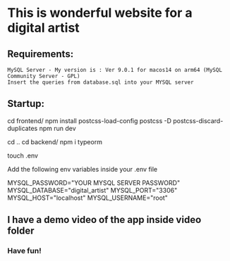 # This is wonderful website for a digital artist

## Requirements: 

    MySQL Server - My version is : Ver 9.0.1 for macos14 on arm64 (MySQL Community Server - GPL)
    Insert the queries from database.sql into your MYSQL server

## Startup: 

cd frontend/ 
npm install postcss-load-config postcss -D postcss-discard-duplicates
npm run dev

cd .. 
cd backend/
npm i typeorm

touch .env

Add the following env variables inside your .env file

MYSQL_PASSWORD="YOUR MYSQL SERVER PASSWORD"
MYSQL_DATABASE="digital_artist"
MYSQL_PORT="3306"
MYSQL_HOST="localhost"
MYSQL_USERNAME="root"

## I have a demo video of the app inside video folder

### Have fun!